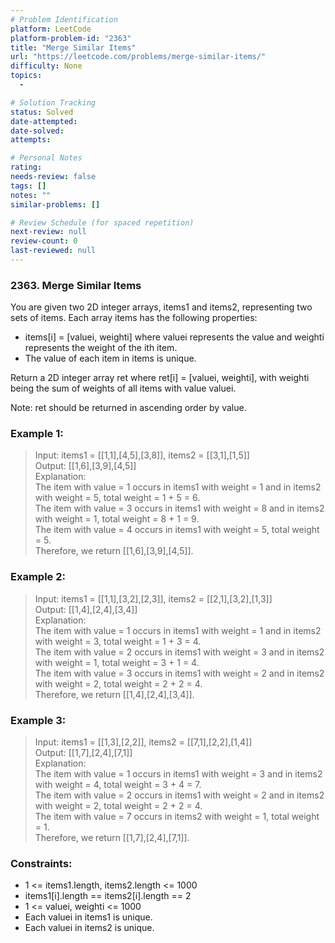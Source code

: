 ```yaml
---
# Problem Identification
platform: LeetCode
platform-problem-id: "2363"
title: "Merge Similar Items"
url: "https://leetcode.com/problems/merge-similar-items/"
difficulty: None
topics:
  -

# Solution Tracking
status: Solved
date-attempted:
date-solved:
attempts:

# Personal Notes
rating:
needs-review: false
tags: []
notes: ""
similar-problems: []

# Review Schedule (for spaced repetition)
next-review: null
review-count: 0
last-reviewed: null
---
```


### 2363. Merge Similar Items
You are given two 2D integer arrays, items1 and items2, representing two sets of items. Each array items has the following properties:

- items[i] = [valuei, weighti] where valuei represents the value and weighti represents the weight of the ith item.
- The value of each item in items is unique.
 
Return a 2D integer array ret where ret[i] = [valuei, weighti], with weighti being the sum of weights of all items with value valuei.

Note: ret should be returned in ascending order by value.

### Example 1:

> Input: items1 = [[1,1],[4,5],[3,8]], items2 = [[3,1],[1,5]]<br/>
> Output: [[1,6],[3,9],[4,5]]<br/>
> Explanation: <br/>
> The item with value = 1 occurs in items1 with weight = 1 and in items2 with weight = 5, total weight = 1 + 5 = 6.<br/>
> The item with value = 3 occurs in items1 with weight = 8 and in items2 with weight = 1, total weight = 8 + 1 = 9.<br/>
> The item with value = 4 occurs in items1 with weight = 5, total weight = 5.  <br/>
> Therefore, we return [[1,6],[3,9],[4,5]].

### Example 2:

> Input: items1 = [[1,1],[3,2],[2,3]], items2 = [[2,1],[3,2],[1,3]]<br/>
> Output: [[1,4],[2,4],[3,4]]<br/>
> Explanation: <br/>
> The item with value = 1 occurs in items1 with weight = 1 and in items2 with weight = 3, total weight = 1 + 3 = 4.<br/>
> The item with value = 2 occurs in items1 with weight = 3 and in items2 with weight = 1, total weight = 3 + 1 = 4.<br/>
> The item with value = 3 occurs in items1 with weight = 2 and in items2 with weight = 2, total weight = 2 + 2 = 4.<br/>
> Therefore, we return [[1,4],[2,4],[3,4]].

### Example 3:

> Input: items1 = [[1,3],[2,2]], items2 = [[7,1],[2,2],[1,4]]<br/>
> Output: [[1,7],[2,4],[7,1]]<br/>
> Explanation:<br/>
> The item with value = 1 occurs in items1 with weight = 3 and in items2 with weight = 4, total weight = 3 + 4 = 7. <br/>
> The item with value = 2 occurs in items1 with weight = 2 and in items2 with weight = 2, total weight = 2 + 2 = 4. <br/>
> The item with value = 7 occurs in items2 with weight = 1, total weight = 1.<br/>
> Therefore, we return [[1,7],[2,4],[7,1]].

### Constraints:

- 1 <= items1.length, items2.length <= 1000
- items1[i].length == items2[i].length == 2
- 1 <= valuei, weighti <= 1000
- Each valuei in items1 is unique.
- Each valuei in items2 is unique.